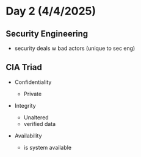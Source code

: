 # Day 2 (4/4/2025)

## Security Engineering

- security deals w bad actors (unique to sec eng)

## CIA Triad

- Confidentiality
  - Private

- Integrity
  - Unaltered
  - verified data

- Availability
  - is system available
